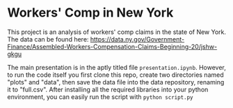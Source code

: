 # Workers' Comp in New York

This project is an analysis of workers' comp claims in the state of New York. The data can be found here: https://data.ny.gov/Government-Finance/Assembled-Workers-Compensation-Claims-Beginning-20/jshw-gkgu

The main presentation is in the aptly titled file `presentation.ipynb`. However, to run the code itself you first clone this repo, create two directories named "plots" and "data", then save the data file into the data repository, renaming it to "full.csv". After installing all the required libraries into your python environment, you can easily run the script with `python script.py`
